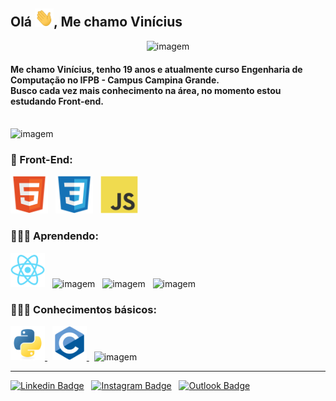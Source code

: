 ## Olá <img src="https://raw.githubusercontent.com/ABSphreak/ABSphreak/master/gifs/Hi.gif" width="30px">, Me chamo Vinícius

<p align="center">
<img  src="https://i.imgur.com/DRRTdfs.gif" alt="imagem"> <br>
  
<h4> Me chamo Vinícius, tenho 19 anos e atualmente curso Engenharia de Computação no IFPB - Campus Campina Grande.<br/>
Busco cada vez mais conhecimento na área, no momento estou estudando Front-end.</h4><br/>


<img  src="https://i.imgur.com/RXMBN0R.gif" alt="imagem" width=500>


### 🚀 Front-End:
  
<img src="https://raw.githubusercontent.com/devicons/devicon/master/icons/html5/html5-original.svg" alt="imagem" width="60"> &nbsp;
<img src="https://raw.githubusercontent.com/devicons/devicon/master/icons/css3/css3-original.svg" alt="imagem" width="60"> &nbsp;
<img src="https://raw.githubusercontent.com/devicons/devicon/master/icons/javascript/javascript-original.svg" alt="imagem" width="60"> &nbsp;


### 🕵🏻‍♂️ Aprendendo:

<img src="https://raw.githubusercontent.com/devicons/devicon/master/icons/react/react-original.svg" width="55"> &nbsp;
<img src="https://cdn.iconscout.com/icon/free/png-512/typescript-1174965.png" alt="imagem" width="55"> &nbsp;
<img src="https://camo.githubusercontent.com/83bc697a3346dad864a73cb6b9d36a58678eb233c43c99a4072a2b61aac180af/68747470733a2f2f63646e2e66726565626965737570706c792e636f6d2f6c6f676f732f6c617267652f32782f6a6573742d6c6f676f2d706e672d7472616e73706172656e742e706e67" alt="imagem" width="50"> &nbsp;
<img src="https://upload.wikimedia.org/wikipedia/commons/thumb/3/3f/Git_icon.svg/1024px-Git_icon.svg.png" alt="imagem" width="55"> &nbsp;


### 👨🏻‍💻 Conhecimentos básicos:

<a href="https://kenzie.com.br/blog/o-que-e-python/"> <img src="https://raw.githubusercontent.com/devicons/devicon/master/icons/python/python-original.svg" alt="imagem" width="55"> </a> &nbsp;
<a href="https://blog.betrybe.com/linguagem-de-programacao/linguagem-c/"> <img src="https://raw.githubusercontent.com/devicons/devicon/master/icons/c/c-original.svg" alt="imagem" width="55"> </a> &nbsp;
<img src="https://image.flaticon.com/icons/png/512/226/226777.png" alt="imagem" width="55"> &nbsp;

<hr>

[![Linkedin Badge](https://img.shields.io/badge/linkedin%20-%230077B5.svg?&style=for-the-badge&logo=linkedin&logoColor=white)](https://www.linkedin.com/in/vinimedeiros13/) &nbsp;
[![Instagram Badge](https://img.shields.io/badge/instagram%20-%23DC322F.svg?&style=for-the-badge&logo=instagram&logoColor=white)](https://www.instagram.com/vinimedeiros13/?hl=pt-br) &nbsp;
[![Outlook Badge](https://img.shields.io/badge/outlook%20-%230077B5.svg?&style=for-the-badge&logo=microsoft&logoColor=white)](mailto:vinimedeiros7@outlook.com)

</p>
